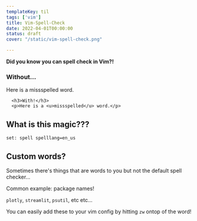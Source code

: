 ```yaml
---
templateKey: til
tags: ['vim']
title: Vim-Spell-Check
date: 2022-04-01T00:00:00
status: draft
cover: "/static/vim-spell-check.png"

---
```


__Did you know you can spell check in Vim?!__


<!DOCTYPE html>
<html>
   <head>
      <title>Vim Spell check</title>
   </head>

   <body>
      <h3>Without...</h3>
      <p>Here is a missspelled word.</p>

      <h3>With!</h3>
      <p>Here is a <u>missspelled</u> word.</p>

   </body>
</html>

## What is this magic???

`set: spell spelllang=en_us`


## Custom words?

Sometimes there's things that are words to you but not the default spell checker...

Common example: package names!

`plotly`, `streamlit`, `psutil`, etc etc...


You can easily add these to your vim config by hitting `zw` ontop of the word!
